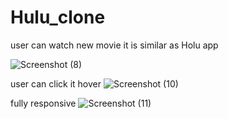 # Hulu_clone
user can watch  new movie it is similar as Holu app


![Screenshot (8)](https://user-images.githubusercontent.com/79249131/123152757-8d83e380-d482-11eb-9a13-3d6dc7b08405.png)

user can click it hover
![Screenshot (10)](https://user-images.githubusercontent.com/79249131/123152736-865cd580-d482-11eb-957a-5ee0a805321f.png)

fully responsive 
![Screenshot (11)](https://user-images.githubusercontent.com/79249131/123152767-91b00100-d482-11eb-8765-6f38117f7433.png)
